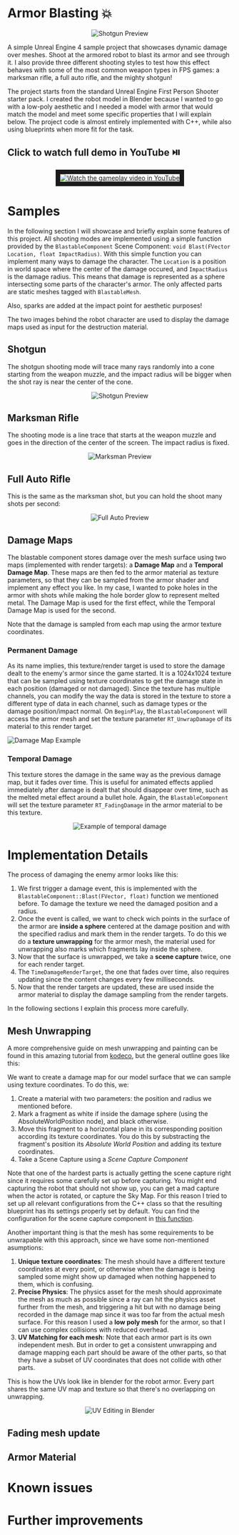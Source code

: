 # Armor Blasting 💥
<p align="center">
   <img src="https://github.com/LDiazN/ArmorBlasting/assets/41093870/ddd9b1ce-a067-4fad-af30-46312bd93ec7" alt="Shotgun Preview"/>
</p>

A simple Unreal Engine 4 sample project that showcases dynamic damage over meshes. Shoot at the armored robot to blast its armor and see through it. I also provide three different shooting styles to test how this effect behaves with some of the most common weapon types in FPS games: a marksman rifle, a full auto rifle, and the mighty shotgun!

The project starts from the standard Unreal Engine First Person Shooter starter pack. I created the robot model in Blender because I wanted to go with a low-poly aesthetic and I needed a model with armor that would match the model and meet some specific properties that I will explain below. The project code is almost entirely implemented with C++, while also using blueprints when more fit for the task. 

## Click to watch full demo in YouTube ⏯️

<p align="center">
<a href="https://www.youtube.com/watch?v=gGf-r-gn8gM" target="_blank" align="center">
 <img src="https://i.ytimg.com/vi/FS4jb0s5NAk/0.jpg" alt="Watch the gameplay video in YouTube" border="10" />
</a>
</p>

# Samples
In the following section I will showcase and briefly explain some features of this project. All shooting modes are implemented using a simple function 
provided by the `BlastableComponent` Scene Component: `void Blast(FVector Location, float ImpactRadius)`. With this simple function you can implement many ways to 
damage the character. The `Location` is a position in world space where the center of the damage occured, and `ImpactRadius` is the damage radius. This means that damage
is represented as a sphere intersecting some parts of the character's armor. The only affected parts are static meshes tagged with `BlastableMesh`.

Also, sparks are added at the impact point for aesthetic purposes!

The two images behind the robot character are used to display the damage maps used as input for the destruction material. 

## Shotgun
The shotgun shooting mode will trace many rays randomly into a cone starting from the weapon muzzle, and the impact radius will be bigger when the shot ray is near the center of the cone.
<p align="center">
   <img src="https://github.com/LDiazN/ArmorBlasting/assets/41093870/ddd9b1ce-a067-4fad-af30-46312bd93ec7" alt="Shotgun Preview"/>
</p>

## Marksman Rifle
The shooting mode is a line trace that starts at the weapon muzzle and goes in the direction of the center of the screen. The impact radius is fixed.
<p align="center">
   <img src="https://github.com/LDiazN/ArmorBlasting/assets/41093870/abae4cd1-8049-47e2-a782-cbcafa251a97" alt="Marksman Preview"/>
</p>

## Full Auto Rifle
This is the same as the marksman shot, but you can hold the shoot many shots per second:
<p align="center">
   <img src="https://github.com/LDiazN/ArmorBlasting/assets/41093870/d3c4b61b-d69a-408f-803c-4783c00c450f" alt="Full Auto Preview"/>
</p>

## Damage Maps
The blastable component stores damage over the mesh surface using two maps (implemented with render targets): a **Damage Map** and a **Temporal Damage Map**. These maps are then fed to the armor material as texture parameters, so that they can be sampled from the armor shader and implement any effect you like. In my case, I wanted to poke holes in the armor with shots while making the hole border glow to represent melted metal. The Damage Map is used for the first effect, while the Temporal Damage Map is used for the second.  

Note that the damage is sampled from each map using the armor texture coordinates.
### Permanent Damage

As its name implies, this texture/render target is used to store the damage dealt to the enemy's armor since the game started. It is a 1024x1024 texture that can be sampled using texture coordinates to get the damage state in each position (damaged or not damaged). Since the texture has multiple channels, you can modify the way the data is stored in the texture to store a different type of data in each channel, such as damage types or the damage position/impact normal. On `BeginPlay`, the `BlastableComponent` will access the armor mesh and set the texture parameter `RT_UnwrapDamage` of its material to this render target.

![Damage Map Example](https://github.com/LDiazN/ArmorBlasting/assets/41093870/c027363f-6eaa-4f3b-bee6-e7922b27f83a)

### Temporal Damage
This texture stores the damage in the same way as the previous damage map, but it fades over time. This is useful for animated effects applied immediately after damage is dealt that should disappear over time, such as the melted metal effect around a bullet hole. Again, the `BlastableComponent` will set the texture parameter `RT_FadingDamage` in the armor material to be this texture.

<p align="center">
   <img src="https://github.com/LDiazN/ArmorBlasting/assets/41093870/e3de042e-56d2-4d5f-8dc6-70d3005ae009" alt="Example of temporal damage"/>
</p>

# Implementation Details

The process of damaging the enemy armor looks like this:

1. We first trigger a damage event, this is implemented with the `BlastableComponent::Blast(FVector, float)` function we mentioned before. To damage the texture we need the damaged position and a radius.
2. Once the event is called, we want to check wich points in the surface of the armor are **inside a sphere** centered at the damage position and with the specified radius and mark them in the render targets. To do this we do a **texture unwrapping** for the armor mesh, the material used for unwrapping also marks which fragments lay inside the sphere.
3. Now that the surface is unwrapped, we take a **scene capture** twice, one for each render target.
4. The `TimeDamageRenderTarget`, the one that fades over time, also requires updating since the content changes every few milliseconds.
5. Now that the render targets are updated, these are used inside the armor material to display the damage sampling from the render targets.

In the following sections I explain this process more carefully.

## Mesh Unwrapping 

A more comprehensive guide on mesh unwrapping and painting can be found in this amazing tutorial from [kodeco](https://www.kodeco.com/6817-dynamic-mesh-painting-in-unreal-engine-4), but the general outline goes like this:

We want to create a damage map for our model surface that we can sample using texture coordinates. To do this, we:

1. Create a material with two parameters: the position and radius we mentioned before.
2. Mark a fragment as white if inside the damage sphere (using the AbsoluteWorldPosition node), and black otherwise.
3. Move this fragment to a horizontal plane in its corresponding position according its texture coordinates. You do this by substracting the fragment's position its *Absolute World Position* and adding its texture coordinates.
4. Take a Scene Capture using a *Scene Capture Component*

Note that one of the hardest parts is actually getting the scene capture right since it requires some carefully set up before capturing. You might end capturing the robot that should not show up, you can get a mad capture when the actor is rotated, or capture the Sky Map. For this reason I tried to set up all relevant configurations from the C++ class so that the resulting blueprint has its settings properly set by default. You can find the configuration 
for the scene capture component in [this function](https://github.com/LDiazN/ArmorBlasting/blob/43e2e5c155df63f687b75b28f3e6f65034493a35/Source/ArmorBlasting/BlastableComponent.cpp#L217). 

Another important thing is that the mesh has some requirements to be unwrapable with this approach, since we have some non-mentioned asumptions: 

1. **Unique texture coordinates**: The mesh should have a different texture coordinates at every point, or otherwise when the damage is being sampled some might show up damaged when nothing happened to them, which is confusing.
2. **Precise Physics**: The physics asset for the mesh should approximate the mesh as much as possible since a ray can hit the physics asset further from the mesh, and triggering a hit but with no damage being recorded in the damage map since it was too far from the actual mesh surface. For this reason I used a **low poly mesh** for the armor, so that I can use complex collisions with reduced overhead.
3. **UV Matching for each mesh**: Note that each armor part is its own independent mesh. But in order to get a consistent unwrapping and damage mapping each part should be aware of the other parts, so that they have a subset of UV coordinates that does not collide with other parts.

This is how the UVs look like in blender for the robot armor. Every part shares the same UV map and texture so that there's no overlapping on unwrapping.

<p align="center">
   <img src="https://github.com/LDiazN/ArmorBlasting/assets/41093870/33aa7a2a-5e7d-4e4a-a296-599859144818" alt="UV Editing in Blender"/>
</p>


## Fading mesh update

## Armor Material

# Known issues

# Further improvements
